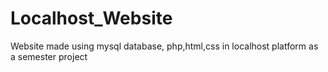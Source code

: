 # Localhost_Website
Website made using mysql database, php,html,css in localhost platform as a semester project
